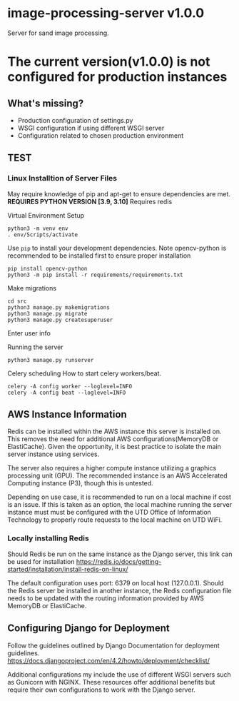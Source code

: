 # image-processing-server v1.0.0
Server for sand image processing.
# The current version(v1.0.0) is not configured for production instances
## What's missing?
- Production configuration of settings.py
- WSGI configuration if using different WSGI server
- Configuration related to chosen production environment

## TEST

### Linux Installtion of Server Files
May require knowledge of pip and apt-get to ensure dependencies are met.
**REQUIRES PYTHON VERSION [3.9, 3.10]**
Requires redis

Virtual Environment Setup
```console
python3 -m venv env
. env/Scripts/activate
```

Use `pip` to install your development dependencies. Note opencv-python is recommended to be installed first to ensure proper installation
```console
pip install opencv-python
python3 -m pip install -r requirements/requirements.txt
```

Make migrations
```console
cd src
python3 manage.py makemigrations
python3 manage.py migrate
python3 manage.py createsuperuser
```

Enter user info

Running the server

```console
python3 manage.py runserver
```

Celery scheduling
How to start celery workers/beat.
```console
celery -A config worker --loglevel=INFO
celery -A config beat --loglevel=INFO
```

## AWS Instance Information
Redis can be installed within the AWS instance this server is installed on. This removes the need for additional AWS configurations(MemoryDB or ElastiCache). Given the opportunity, it is best practice to isolate the main server instance using services.

The server also requires a higher compute instance utilizing a graphics processing unit (GPU). The recommended instance is an AWS Accelerated Computing instance (P3), though this is untested.

Depending on use case, it is recommended to run on a local machine if cost is an issue. If this is taken as an option, the local machine running the server instance must must be configured with the UTD Office of Information Technology to properly route requests to the local machine on UTD WiFi.

### Locally installing Redis
Should Redis be run on the same instance as the Django server, this link can be used for installation
https://redis.io/docs/getting-started/installation/install-redis-on-linux/

The default configuration uses port: 6379 on local host (127.0.0.1). Should the Redis server be installed in another instance, the Redis configuration file needs to be updated with the routing information provided by AWS MemoryDB or ElastiCache.

## Configuring Django for Deployment
Follow the guidelines outlined by Django Documentation for deployment guidelines.
https://docs.djangoproject.com/en/4.2/howto/deployment/checklist/

Additional configurations my include the use of different WSGI servers such as Gunicorn with NGINX. These resources offer additional benefits but require their own configurations to work with the Django server.
